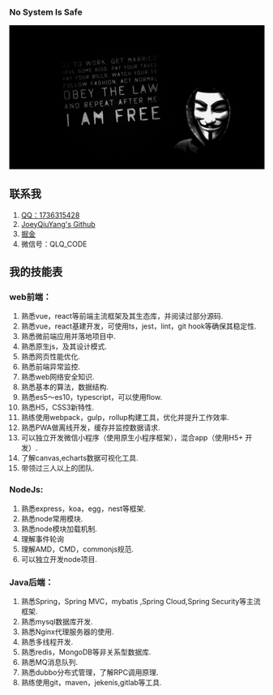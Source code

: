 ### No System Is Safe

![](https://github.com/JoeyQiuYang/JoeyQiuYang/blob/master/ha.jpg)

## 联系我
1. [QQ：1736315428](http://wpa.qq.com/msgrd?v=3&uin=1736315428&site=qq&menu=yes)
2. [JoeyQiuYang's Github](https://github.com/JoeyQiuYang)
3. [掘金](https://juejin.im/user/5a5e1680518825734d14a1d7)
4. 微信号：QLQ_CODE


## 我的技能表

### web前端：
1. 熟悉vue，react等前端主流框架及其生态库，并阅读过部分源码.   
2. 熟悉vue，react基建开发，可使用ts，jest，lint，git hook等确保其稳定性.   
3. 熟悉微前端应用并落地项目中.   
4. 熟悉原生js，及其设计模式.   
5. 熟悉网页性能优化.   
6. 熟悉前端异常监控.    
7. 熟悉web网络安全知识.   
8. 熟悉基本的算法，数据结构.   
9. 熟悉es5～es10，typescript，可以使用flow.   
10. 熟悉H5，CSS3新特性.   
11. 熟练使用webpack，gulp，rollup构建工具，优化并提升工作效率.   
12. 熟悉PWA做离线开发，缓存并监控数据请求.   
13. 可以独立开发微信小程序（使用原生小程序框架），混合app（使用H5+ 开发）.   
14. 了解canvas,echarts数据可视化工具. 
15. 带领过三人以上的团队.   

### NodeJs:
1. 熟悉express，koa，egg，nest等框架. 
2. 熟悉node常用模块. 
3. 熟悉node模块加载机制. 
4. 理解事件轮询  
5. 理解AMD，CMD，commonjs规范. 
6. 可以独立开发node项目. 

### Java后端：
1. 熟悉Spring，Spring MVC，mybatis ,Spring Cloud,Spring Security等主流框架. 
2. 熟悉mysql数据库开发. 
3. 熟悉Nginx代理服务器的使用. 
4. 熟悉多线程开发. 
5. 熟悉redis，MongoDB等非关系型数据库. 
6. 熟悉MQ消息队列. 
7. 熟悉dubbo分布式管理，了解RPC调用原理. 
8. 熟练使用git，maven，jekenis,gitlab等工具. 
